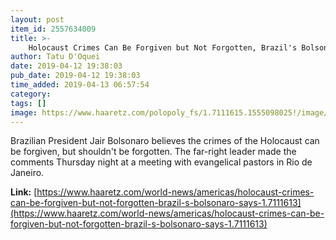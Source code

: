 ```yaml
---
layout: post
item_id: 2557634009
title: >-
    Holocaust Crimes Can Be Forgiven but Not Forgotten, Brazil's Bolsonaro Says
author: Tatu D'Oquei
date: 2019-04-12 19:38:03
pub_date: 2019-04-12 19:38:03
time_added: 2019-04-13 06:57:54
category: 
tags: []
image: https://www.haaretz.com/polopoly_fs/1.7111615.1555098025!/image/2752471375.jpg_gen/derivatives/headline_1200x630/2752471375.jpg
---
```


Brazilian President Jair Bolsonaro believes the crimes of the Holocaust can be forgiven, but shouldn't be forgotten. The far-right leader made the comments Thursday night at a meeting with evangelical pastors in Rio de Janeiro.

**Link:** [https://www.haaretz.com/world-news/americas/holocaust-crimes-can-be-forgiven-but-not-forgotten-brazil-s-bolsonaro-says-1.7111613](https://www.haaretz.com/world-news/americas/holocaust-crimes-can-be-forgiven-but-not-forgotten-brazil-s-bolsonaro-says-1.7111613)

